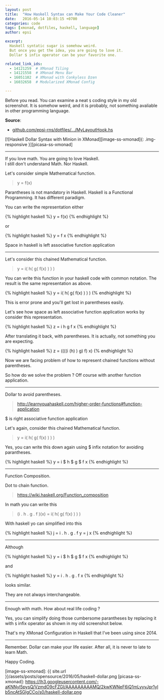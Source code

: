 ```yaml
---
layout: post
title:  "How Haskell Syntax can Make Your Code Cleaner"
date:   2016-05-14 10:03:15 +0700
categories: code
tags: [xmonad, dotfiles, haskell, language]
author: epsi

excerpt:
  Haskell syntatic sugar is somehow weird.
  But once you get the idea, you are going to love it.
  Dollar $ infix operator can be your favorite one.

related_link_ids: 
  - 14121259  # XMonad Tiling
  - 14121558  # XMonad Menu Bar
  - 16051102  # XMonad with Conkyless Dzen
  - 16032658  # Modularized XMonad Config

---
```


Before you read. You can examine a neat <code>$</code> coding style in my old screenshot. It is somehow weird, and it is probably, not something avaliable in other programming language.

**Source**:<br/>
* [github.com/epsi-rns/dotfiles/.../MyLayoutHook.hs][dotfiles-layout]

[![Haskell Dollar Syntax with Minion in XMonad][image-ss-xmonad]{: .img-responsive }][picasa-ss-xmonad]

* * *

If you love math. You are going to love Haskell.<br/>
I still don't understand Math. Nor Haskell.

Let's consider simple Mathematical function.

> y = f(x)

Parantheses is not mandatory in Haskell. Haskell is a Functional Programming. It has different paradigm.

You can write the representation either

{% highlight haskell %}
y = f(x)
{% endhighlight %}

or 

{% highlight haskell %}
y = f x
{% endhighlight %}

Space in haskell is left associative function application

* * *

Let's consider this chained Mathematical function.

> y = i( h( g( f(x) ) ) ) 

You can write this function in your haskell code with common notation. The result is the same representation as above.

{% highlight haskell %}
y = i( h( g( f(x) ) ) ) 
{% endhighlight %}

This is error prone and you'll get lost in parentheses easily.

Let's see how space as left associative function application works by consider this representation.

{% highlight haskell %}
z = i h g f x
{% endhighlight %}

After translating it back, with parentheses.  It is actually, not something you are expecting.

{% highlight haskell %}
z = ((((i (h) ) g) f) x)
{% endhighlight %}

Now we are facing problem of how to represent chained functions without parentheses.

So how do we solve the problem ?
Off course with another function application.

* * *

Dollar to avoid parentheses.

> <http://learnyouahaskell.com/higher-order-functions#function-application>

$ is right associative function application

Let's again, consider this chained Mathematical function.

> y = i( h( g( f(x) ) ) ) 

Yes, you can write this down again using $ infix notation for avoiding parantheses.

{% highlight haskell %}
y = i $ h $ g $ f x
{% endhighlight %}

* * *

Function Composition.

Dot to chain function.

> <https://wiki.haskell.org/Function_composition>

In math you can write this

> (i . h . g . f )(x) = i( h( g( f(x) ) ) ) 

With haskell yo can simplified into this

{% highlight haskell %}
j = i . h . g . f
y = j x
{% endhighlight %}

* * *

Although

{% highlight haskell %}
y = i $ h $ g $ f x
{% endhighlight %}

and

{% highlight haskell %}
y = i . h . g . f x
{% endhighlight %}

looks similar.

They are not always interchangeable.

* * *

Enough with math. How about real life coding ?

Yes, you can simplify doing those cumbersome parantheses by replacing it with <code>$</code> infix operator as shown in my old screenshot below.

That's my XMonad Configuration in Haskell that I've been using since 2014.

* * *

Remember. Dollar can make your life easier.
After all, it is never to late to learn Math.

Happy Coding.

[//]: <> ( -- -- -- links below -- -- -- )

[dotfiles-layout]: https://github.com/epsi-rns/dotfiles/blob/master/xmonad/xmonad-dzen-2/lib/MyLayoutHook.hs
[image-ss-xmonad]: {{ site.url }}/assets/posts/opensource/2016/05/haskell-dollar.png
[picasa-ss-xmonad]: https://lh3.googleusercontent.com/-aKNNyl5pysQ/VzmdO9cFZGI/AAAAAAAAAMQ/2kwKWNeF6iQ1mLyyvJpr1ylb5ncAtSGlgCCo/s0/haskell-dollar.png
